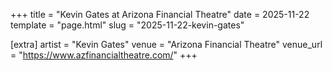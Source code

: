 +++
title = "Kevin Gates at Arizona Financial Theatre"
date = 2025-11-22
template = "page.html"
slug = "2025-11-22-kevin-gates"

[extra]
artist = "Kevin Gates"
venue = "Arizona Financial Theatre"
venue_url = "https://www.azfinancialtheatre.com/"
+++
